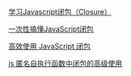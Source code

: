 [学习Javascript闭包（Closure）](http://www.ruanyifeng.com/blog/2009/08/learning_javascript_closures.html)

[一次性搞懂JavaScript闭包](https://www.jianshu.com/p/796e903754f1)

[高效使用 JavaScript 闭包](https://juejin.im/entry/59df405251882551bf7e58c6#comment)

[js 匿名自执行函数中闭包的高级使用](https://juejin.im/entry/5800eb7da22b9d005b36156e)